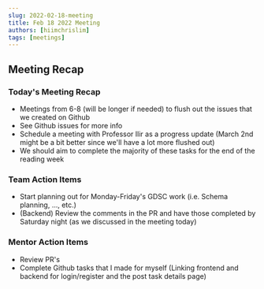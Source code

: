 ```yaml
---
slug: 2022-02-18-meeting
title: Feb 18 2022 Meeting
authors: [hiimchrislim]
tags: [meetings]
---
```


## Meeting Recap

<!-- truncate -->

### Today's Meeting Recap
- Meetings from 6-8 (will be longer if needed) to flush out the issues that we created on Github
- See Github issues for more info
- Schedule a meeting with Professor Ilir as a progress update (March 2nd might be a bit better since we'll have a lot more flushed out)
- We should aim to complete the majority of these tasks for the end of the reading week

### Team Action Items
- Start planning out for Monday-Friday's GDSC work (i.e. Schema planning, ..., etc.)
- (Backend) Review the comments in the PR and have those completed by Saturday night (as we discussed in the meeting today)

### Mentor Action Items
- Review PR's
- Complete Github tasks that I made for myself (Linking frontend and backend for login/register and the post task details page)